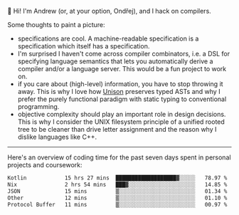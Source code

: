 :wave: Hi! I'm Andrew (or, at your option, Ondřej), and I hack on compilers. 

Some thoughts to paint a picture:
- specifications are cool. A machine-readable specification is a specification which itself has a specification.
- I'm surprised I haven't come across compiler combinators, i.e. a DSL for specifying language semantics that lets you automatically derive a compiler and/or a language server. This would be a fun project to work on.
- if you care about (high-level) information, you have to stop throwing it away. This is why I love how [Unison](https://github.com/unisonweb/unison) preserves typed ASTs and why I prefer the purely functional paradigm with static typing to conventional programming.
- objective complexity should play an important role in design decisions. This is why I consider the UNIX filesystem principle of a unified rooted tree to be cleaner than drive letter assignment and the reason why I dislike languages like C++.

---

Here's an overview of coding time for the past seven days spent in personal projects and coursework:
<!--START_SECTION:waka-->

```txt
Kotlin            15 hrs 27 mins  ███████████████████▓░░░░░   78.97 %
Nix               2 hrs 54 mins   ███▓░░░░░░░░░░░░░░░░░░░░░   14.85 %
JSON              15 mins         ▒░░░░░░░░░░░░░░░░░░░░░░░░   01.34 %
Other             12 mins         ▒░░░░░░░░░░░░░░░░░░░░░░░░   01.10 %
Protocol Buffer   11 mins         ▒░░░░░░░░░░░░░░░░░░░░░░░░   00.97 %
```

<!--END_SECTION:waka-->

<!--
**viluon/viluon** is a ✨ _special_ ✨ repository because its `README.md` (this file) appears on your GitHub profile.

Here are some ideas to get you started:

- 🔭 I’m currently working on ...
- 🌱 I’m currently learning ...
- 👯 I’m looking to collaborate on ...
- 🤔 I’m looking for help with ...
- 💬 Ask me about ...
- 📫 How to reach me: ...
- 😄 Pronouns: ...
- ⚡ Fun fact: ...
-->
